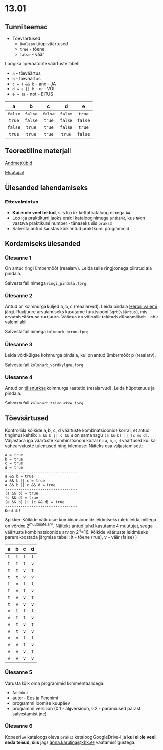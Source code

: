 # 13.01
## Tunni teemad
* Tõeväärtused
    * `Boolean` tüüpi väärtused
    * `true` - tõene
    * `false` - väär

Loogika operaatorite väärtuste tabel:
* `a` - tõeväärtus
* `b` - tõeväärtus
* `c = a && b` - and - JA 
* `d = a || b` - or - VÕI
* `e = !a` - not - EITUS

|a|b|c|d|e|
|:---:|:---:|:---:| :---:|:---:|
`false`|`false`|`false`|`false`|`true`
`true`|`false`|`true`|`false`|`false`
`false`|`true`|`true`|`false`|`true`
`true`|`true`|`true`|`true`|`false`

## Teoreetiline materjall
[Andmetüübid](https://web.htk.tlu.ee/digitaru/programmeerimine/chapter/andmetuubid/)

[Muutujad](https://web.htk.tlu.ee/digitaru/programmeerimine/chapter/muutujad/)
## Ülesanded lahendamiseks
### Ettevalmistus
* <b>Kui ei ole veel tehtud</b>, siis loo `K:` kettal kataloog nimega `AA`
* Loo iga praktikumi jaoks eraldi kataloog nimega `praksNR`, kus `NR`on vastava praktikumi number - tänaseks siis `praks3`
* Salvesta antud kaustas kõik antud praktikumi programmid
## Kordamiseks ülesanded
### Ülesanne 1
On antud ringi ümbermõõt (reaalarv). Leida selle ringjoonega piiratud ala pindala. 

Salvesta fail nimega `ringi_pindala.fprg`
### Ülesanne 2
Antud on kolmnurga küljed a, b, c (reaalarvud). Leida pindala [Heroni valemi](https://et.wikipedia.org/wiki/Heroni_valem) järgi. Ruutjuure arvutamiseks kasutame funktsiooni `Sqrt(väärtus)`, mis arvutab väärtuse ruutjuure. Väärtus on võimalik tekitada dünaamiliselt - ehk valemi abil.

Salvesta fail nimega `kolmnurk_heron.fprg`
### Ülesanne 3
Leida võrdkülgse kolmnurga pindala, kui on antud ümbermõõt p (reaalarv).

Salvesta fail `kolmnurk_vordkylgne.fprg`
### Ülesanne 4 
Antud on [täisnurkse](https://et.wikipedia.org/wiki/T%C3%A4isnurkne_kolmnurk) kolmnurga kaatetid (reaalarvud). Leida hüpotenuus ja pindala.

Salvesta fail `kolmnurk_taisnurkne.fprg`
## Tõeväärtused
Kontrollida kõikide a, b, c, d väärtuste kombinatsioonide korral, et antud tingimus kehtib: `a && b || c && d` on sama nagu `(a && b) || (c && d)`. Väljastada iga väärtuste kombinatsiooni korral nii `a`, `b`, `c`, `d` väärtused kui ka vahearvutuste tulemused ning tulemuse:
Näiteks osa väljastamisest:
```
a = true
b = true
c = true
d = true
---------------------------------
a && b = true
a && b || c = true
a && b || c && d = true
---------------------------------
(a && b) = true
(c && d) = true
(a && b) || (c && d) = true
---------------------------------
Kehtib!
```
Spikker: Kõikide väärtuste kombinatsioonide leidmiseks tuleb leida, millega on võrdne 2<sup>muutujate_arv</sup>. Näiteks antud juhul kasutame 4 muutujat, seega väärtuste kombinatsioonide arv on 2<sup>4</sup>=16. Kõikide väärtuste leidmiseks parem koostada järgmise tabeli: (t - tõene (true), v - väär (false) )

|a|b|c|d|
|:---:| :---:|:---:|:---:|
`t`|`t`|`t`|`t`
`t`|`t`|`t`|`v`
`t`|`t`|`v`|`t`
`t`|`t`|`v`|`v`
`t`|`v`|`t`|`t`
`t`|`v`|`t`|`v`
`t`|`v`|`v`|`t`
`t`|`v`|`v`|`v`
`v`|`t`|`t`|`t`
`v`|`t`|`t`|`v`
`v`|`t`|`v`|`t`
`v`|`t`|`v`|`v`
`v`|`v`|`t`|`t`
`v`|`v`|`t`|`v`
`v`|`v`|`v`|`t`
`v`|`v`|`v`|`v`

### Ülesanne 5
Varusta kõik oma programmid kommentaaridega:
* failinimi
* autor  - Ees ja Perenimi
* programmi loomise kuupäev
* programmi versioon (0.1 - algversioon, 0.2 - parandused pärast salvestamist jne)
### Ülesanne 6
Kopeeri `AA` kataloogs oleva `praks3` kataloog GoogleDrive-i ja <b>kui ei ole veel seda teinud, siis</b> jaga [anna.karutina@khk.ee]("mailto:anna.karutina@khk.ee") vaatamisõigustega.